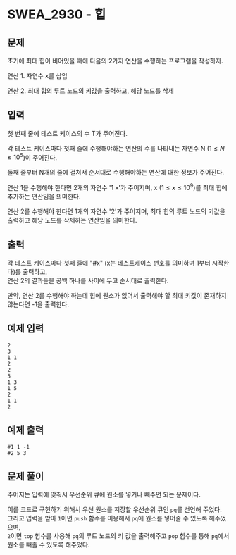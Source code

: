 # SWEA_2930 - 힙

## 문제

초기에 최대 힙이 비어있을 때에 다음의 2가지 연산을 수행하는 프로그램을 작성하자.

연산 1. 자연수 x를 삽입

연산 2. 최대 힙의 루트 노드의 키값을 출력하고, 해당 노드를 삭제

## 입력

첫 번째 줄에 테스트 케이스의 수 T가 주어진다.

각 테스트 케이스마다 첫째 줄에 수행해야하는 연산의 수를 나타내는 자연수 N ($1 ≤ N ≤ 10^{5}$)이 주어진다.

둘째 줄부터 N개의 줄에 걸쳐서 순서대로 수행해야하는 연산에 대한 정보가 주어진다.

연산 1을 수행해야 한다면 2개의 자연수 '1 x'가 주어지며, x ($1 ≤ x ≤ 10^{9}$)를 최대 힙에 추가하는 연산임을 의미한다.

연산 2를 수행해야 한다면 1개의 자연수 '2'가 주어지며, 최대 힙의 루트 노드의 키값을 출력하고 해당 노드를 삭제하는 연산임을 의미한다.

## 출력

각 테스트 케이스마다 첫째 줄에 "#x" (x는 테스트케이스 번호를 의미하며 1부터 시작한다)를 출력하고,  
연산 2의 결과들을 공백 하나를 사이에 두고 순서대로 출력한다.

만약, 연산 2를 수행해야 하는데 힙에 원소가 없어서 출력해야 할 최대 키값이 존재하지 않는다면 -1을 출력한다.

## 예제 입력

```
2
3
1 1
2
2
5
1 3
1 5
2
1 1
2
```

## 예제 출력

```
#1 1 -1
#2 5 3
```

## 문제 풀이

주어지는 입력에 맞춰서 우선순위 큐에 원소를 넣거나 빼주면 되는 문제이다.

이를 코드로 구현하기 위해서 우선 원소를 저장할 우선순위 큐인 `pq`를 선언해 주었다.  
그리고 입력을 받아 `1`이면 `push` 함수를 이용해서 `pq`에 원소를 넣어줄 수 있도록 해주었으며,  
`2`이면 `top` 함수를 사용해 `pq`의 루트 노드의 키 값을 출력해주고 `pop` 함수를 통해 `pq`에서 원소를 빼줄 수 있도록 해주었다.
